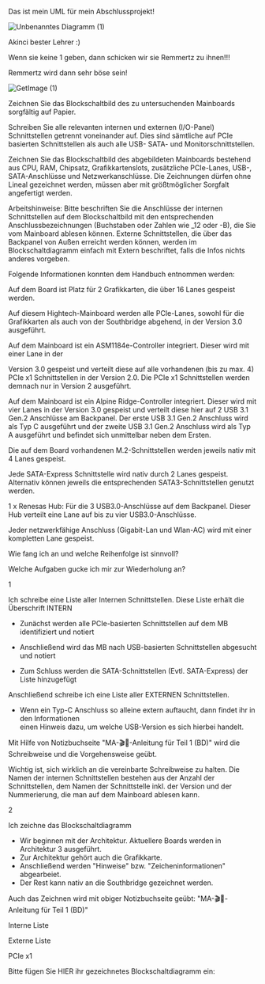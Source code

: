 Das ist mein UML für mein Abschlussprojekt!

![Unbenanntes Diagramm (1)](https://github.com/GSO-SW/Abschlussprojekt/assets/112069525/9d99e839-86ca-4c2e-9a77-2c46f7874f59)


Akinci bester Lehrer :)

Wenn sie keine 1 geben, dann schicken wir sie Remmertz zu ihnen!!!

Remmertz wird dann sehr böse sein!


![GetImage (1)](https://github.com/GSO-SW/Abschlussprojekt/assets/112069525/845f5687-e7c3-4b40-83d5-55be3ab39e79)



	
Zeichnen Sie das Blockschaltbild des zu untersuchenden Mainboards sorgfältig auf Papier. 

Schreiben Sie alle relevanten internen und externen (I/O-Panel) Schnittstellen getrennt voneinander auf. Dies sind sämtliche auf PCIe basierten Schnittstellen als auch alle USB- SATA- und Monitorschnittstellen. 

 


 

Zeichnen Sie das Blockschaltbild des abgebildeten Mainboards bestehend aus CPU, RAM, Chipsatz, Grafikkartenslots, zusätzliche PCIe-Lanes, USB-, SATA-Anschlüsse und Netzwerkanschlüsse. Die Zeichnungen dürfen ohne Lineal gezeichnet werden, müssen aber mit größtmöglicher Sorgfalt angefertigt werden.  
 
Arbeitshinweise: Bitte beschriften Sie die Anschlüsse der internen Schnittstellen auf dem Blockschaltbild mit den entsprechenden Anschlussbezeichnungen (Buchstaben oder Zahlen wie _12 oder -B), die Sie vom Mainboard ablesen können. Externe Schnittstellen, die über das Backpanel von Außen erreicht werden können, werden im Blockschaltdiagramm einfach mit Extern beschriftet, falls die Infos nichts anderes vorgeben.  

 


Folgende Informationen konnten dem Handbuch entnommen werden: 

Auf dem Board ist Platz für 2 Grafikkarten, die über 16 Lanes gespeist werden.  

Auf diesem Hightech-Mainboard werden alle PCIe-Lanes, sowohl für die Grafikkarten als auch von der Southbridge abgehend, in der Version 3.0 ausgeführt. 

Auf dem Mainboard ist ein ASM1184e-Controller integriert. Dieser wird mit einer Lane in der 

Version 3.0 gespeist und verteilt diese auf alle vorhandenen (bis zu max. 4) PCIe x1 Schnittstellen in der Version 2.0. Die PCIe x1 Schnittstellen werden demnach nur in Version 2 ausgeführt. 

Auf dem Mainboard ist ein Alpine Ridge-Controller integriert. Dieser wird mit vier Lanes in der Version 3.0 gespeist und verteilt diese hier auf 2 USB 3.1 Gen.2 Anschlüsse am Backpanel. Der erste USB 3.1 Gen.2 Anschluss wird als Typ C ausgeführt und der zweite USB 3.1 Gen.2 Anschluss wird als Typ A ausgeführt und befindet sich unmittelbar neben dem Ersten. 

Die auf dem Board vorhandenen M.2-SchnittsteIlen werden jeweils nativ mit 4 Lanes gespeist. 

Jede SATA-Express Schnittstelle wird nativ durch 2 Lanes gespeist. Alternativ können jeweils die entsprechenden SATA3-SchnittsteIIen genutzt werden. 

1 x Renesas Hub: Für die 3 USB3.0-Anschlüsse auf dem Backpanel. Dieser Hub verteilt eine Lane auf bis zu vier USB3.0-Anschlüsse. 

Jeder netzwerkfähige Anschluss (Gigabit-Lan und Wlan-AC) wird mit einer kompletten Lane gespeist. 


 

Wie fang ich an und welche Reihenfolge ist sinnvoll? 

Welche Aufgaben gucke ich mir zur Wiederholung an?  

1 

Ich schreibe eine Liste aller Internen Schnittstellen. Diese Liste erhält die Überschrift INTERN 
- Zunächst werden alle PCIe-basierten Schnittstellen auf dem MB identifiziert und notiert 

- Anschließend wird das MB nach USB-basierten Schnittstellen abgesucht und notiert 
- Zum Schluss werden die SATA-Schnittstellen (Evtl. SATA-Express) der Liste hinzugefügt 
 

Anschließend schreibe ich eine Liste aller EXTERNEN Schnittstellen.  
- Wenn ein Typ-C Anschluss so alleine extern auftaucht, dann findet ihr in den Informationen  
   einen Hinweis dazu, um welche USB-Version es sich hierbei handelt. 
 

Mit Hilfe von Notizbuchseite "MA-🎬📃-Anleitung für Teil 1 (BD)" wird die Schreibweise und die Vorgehensweise geübt.  

Wichtig ist, sich wirklich an die vereinbarte Schreibweise zu halten. Die Namen der internen Schnittstellen bestehen aus der Anzahl der Schnittstellen, dem Namen der Schnittstelle inkl. der Version und der Nummerierung, die man  auf dem Mainboard ablesen kann.  

2 

Ich zeichne das Blockschaltdiagramm 
- Wir beginnen mit der Architektur. Aktuellere Boards werden in Architektur 3 ausgeführt.  
- Zur Architektur gehört auch die Grafikkarte.  
- Anschließend werden "Hinweise" bzw. "Zeicheninformationen" abgearbeiet.  
- Der Rest kann nativ an die Southbridge gezeichnet werden. 

Auch das Zeichnen wird mit obiger Notizbuchseite geübt:  "MA-🎬📃-Anleitung für Teil 1 (BD)" 
 

 



 

Interne Liste 

Externe Liste 

PCIe x1  

 

 

 

 

 

 

 

 

 

 

 

 

 

 

 

 

 

Bitte fügen Sie HIER ihr gezeichnetes Blockschaltdiagramm ein: 

 

 

 


